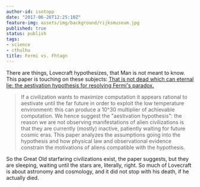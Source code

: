 ```yaml
---
author-id: isotopp
date: "2017-06-26T12:25:10Z"
feature-img: assets/img/background/rijksmuseum.jpg
published: true
status: publish
tags:
- science
- cthulhu
title: Fermi vs. Fhtagn
---
```

There are things, Lovecraft hypothesizes, that Man is not meant to know.
This paper is touching on these subjects: [That is not dead which can
eternal lie: the aestivation hypothesis for resolving Fermi's
paradox.](https://arxiv.org/abs/1705.03394)

> If a civilization wants to maximize computation it appears rational to
> aestivate until the far future in order to exploit the low temperature
> environment: this can produce a 10^30 multiplier of achievable
> computation. We hence suggest the "aestivation hypothesis": the reason we
> are not observing manifestations of alien civilizations is that they are
> currently (mostly) inactive, patiently waiting for future cosmic eras.
> This paper analyzes the assumptions going into the hypothesis and how
> physical law and observational evidence constrain the motivations of
> aliens compatible with the hypothesis.

So the Great Old starfaring civilizations exist, the paper suggests, but
they are sleeping, waiting until the stars are, literally, right. So much of
Lovecraft is about astronomy and cosmology, and it did not stop with his
death, if he actually died.
